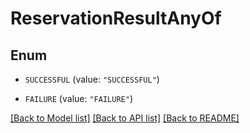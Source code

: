 # ReservationResultAnyOf

## Enum


* `SUCCESSFUL` (value: `"SUCCESSFUL"`)

* `FAILURE` (value: `"FAILURE"`)


[[Back to Model list]](../README.md#documentation-for-models) [[Back to API list]](../README.md#documentation-for-api-endpoints) [[Back to README]](../README.md)


